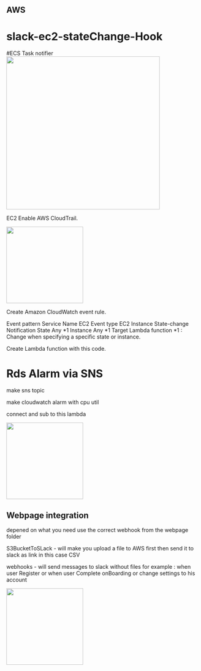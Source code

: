 ## AWS

# slack-ec2-stateChange-Hook
#ECS Task notifier
<img src="https://gcdnb.pbrd.co/images/uZatQYdKXR4h.jpg?o=1" width="400px">


EC2 Enable AWS CloudTrail.

<img src="https://pasteboard.co/images/AZB55CnwuIef.jpg?o=1" width="200px">



Create Amazon CloudWatch event rule.

Event pattern Service Name EC2 Event type EC2 Instance State-change Notification State Any *1 Instance Any *1 Target Lambda function *1 : Change when specifying a specific state or instance.

Create Lambda function with this code.



# Rds Alarm via SNS

make sns topic 

make cloudwatch alarm with cpu util 

connect and sub to this lambda 

<img src="https://pasteboard.co/images/7YtJ3Wq3RWL4.jpg?o=1" width="200px">



## Webpage integration 

depened on what you need use the correct webhook from the webpage folder 

S3BucketToSLack - will make you upload a file to AWS first then send it to slack as link in this case CSV 

webhooks - will send messages to slack without files for example : when user Register 
or when user Complete onBoarding or change settings to his account 

<img src="https://pasteboard.co/images/UGqceLG1SiML.jpg?o=1" width="200px">
